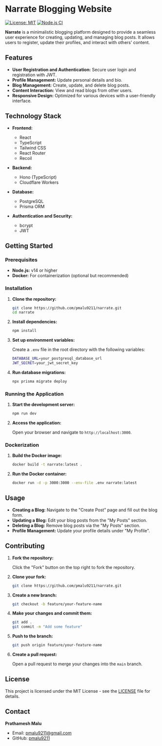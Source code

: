 # Narrate Blogging Website

[![License: MIT](https://img.shields.io/badge/License-MIT-yellow.svg)](https://opensource.org/licenses/MIT)
[![Node.js CI](https://github.com/yourusername/narrate/actions/workflows/node.js.yml/badge.svg)](https://github.com/yourusername/narrate/actions)

**Narrate** is a minimalistic blogging platform designed to provide a seamless user experience for creating, updating, and managing blog posts. It allows users to register, update their profiles, and interact with others' content.

## Features

- **User Registration and Authentication:** Secure user login and registration with JWT.
- **Profile Management:** Update personal details and bio.
- **Blog Management:** Create, update, and delete blog posts.
- **Content Interaction:** View and read blogs from other users.
- **Responsive Design:** Optimized for various devices with a user-friendly interface.

## Technology Stack

- **Frontend:**
  - React
  - TypeScript
  - Tailwind CSS
  - React Router
  - Recoil

- **Backend:**
  - Hono (TypeScript)
  - Cloudflare Workers

- **Database:**
  - PostgreSQL
  - Prisma ORM

- **Authentication and Security:**
  - bcrypt
  - JWT

## Getting Started

### Prerequisites

- **Node.js:** v14 or higher
- **Docker:** For containerization (optional but recommended)

### Installation

1. **Clone the repository:**

    ```bash
    git clone https://github.com/pmalu9211/narrate.git
    cd narrate
    ```

2. **Install dependencies:**

    ```bash
    npm install
    ```

3. **Set up environment variables:**

    Create a `.env` file in the root directory with the following variables:

    ```bash
    DATABASE_URL=your_postgresql_database_url
    JWT_SECRET=your_jwt_secret_key
    ```

4. **Run database migrations:**

    ```bash
    npx prisma migrate deploy
    ```

### Running the Application

1. **Start the development server:**

    ```bash
    npm run dev
    ```

2. **Access the application:**

    Open your browser and navigate to `http://localhost:3000`.

### Dockerization

1. **Build the Docker image:**

    ```bash
    docker build -t narrate:latest .
    ```

2. **Run the Docker container:**

    ```bash
    docker run -d -p 3000:3000 --env-file .env narrate:latest
    ```

## Usage

- **Creating a Blog:** Navigate to the "Create Post" page and fill out the blog form.
- **Updating a Blog:** Edit your blog posts from the "My Posts" section.
- **Deleting a Blog:** Remove blog posts via the "My Posts" section.
- **Profile Management:** Update your profile details under "My Profile".

## Contributing

1. **Fork the repository:**

    Click the "Fork" button on the top right to fork the repository.

2. **Clone your fork:**

    ```bash
    git clone https://github.com/pmalu9211/narrate.git
    ```

3. **Create a new branch:**

    ```bash
    git checkout -b feature/your-feature-name
    ```

4. **Make your changes and commit them:**

    ```bash
    git add .
    git commit -m "Add some feature"
    ```

5. **Push to the branch:**

    ```bash
    git push origin feature/your-feature-name
    ```

6. **Create a pull request:**

    Open a pull request to merge your changes into the `main` branch.

## License

This project is licensed under the MIT License - see the [LICENSE](LICENSE) file for details.

## Contact

**Prathamesh Malu**  
- Email: [pmalu9211@gmail.com](mailto:pmalu9211@gmail.com)  
- GitHub: [pmalu9211](https://github.com/pmalu9211)
